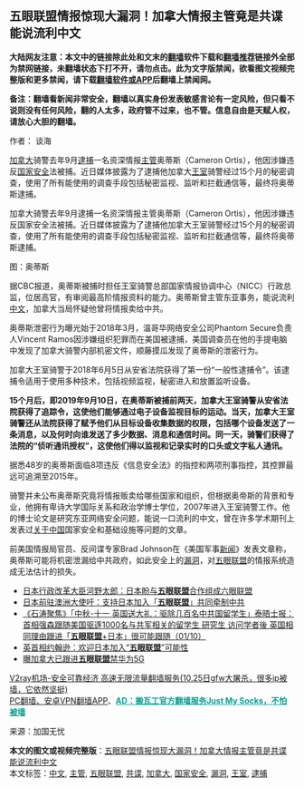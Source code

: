  <h2>五眼联盟情报惊现大漏洞！加拿大情报主管竟是共谍 能说流利中文</h2> <p class="notice"><b>大陆网友注意：本文中的链接除此处和文末的<a href="https://github.com/bannedbook/fanqiang" >翻墙</a>软件下载和<a href="https://github.com/killgcd/justmysocks/blob/master/README.md">翻墙推荐</a>链接外全部为禁网链接，未翻墙状态下打不开，请勿点击。此为文字版禁闻，欲看图文视频完整版和更多禁闻，请下载<a href="https://github.com/bannedbook/fanqiang">翻墙软件或APP</a>后翻墙上禁闻网。</p><p>备注：翻墙看新闻非常安全，翻墙以真实身份发表敏感言论有一定风险，但只看不说则没有任何风险，翻的人太多，政府管不过来，也不管。信息自由是天赋人权，请放心大胆的翻墙。</b></p>  <div class="entry"> <p>作者： 谈海</p> <p id="summary"><a href="https://www.bannedbook.org/bnews/tag/%e5%8a%a0%e6%8b%bf%e5%a4%a7/" class="st_tag internal_tag" rel="tag" title="标签 加拿大 下的日志">加拿大</a>骑警去年9月<a href="https://www.bannedbook.org/bnews/tag/%E9%80%AE%E6%8D%95/" class="st_tag internal_tag" rel="tag" title="标签 逮捕 下的日志">逮捕</a>一名资深情报<a href="https://www.bannedbook.org/bnews/tag/%E4%B8%BB%E7%AE%A1/" class="st_tag internal_tag" rel="tag" title="标签 主管 下的日志">主管</a>奥蒂斯（Cameron Ortis），他因涉嫌违反<a href="https://www.bannedbook.org/bnews/tag/%e5%9b%bd%e5%ae%b6%e5%ae%89%e5%85%a8/" class="st_tag internal_tag" rel="tag" title="标签 国家安全 下的日志">国家安全</a>法被捕。近日媒体披露为了逮捕他加拿大<a href="https://www.bannedbook.org/bnews/tag/%E7%8E%8B%E5%AE%A4/" class="st_tag internal_tag" rel="tag" title="标签 王室 下的日志">王室</a>骑警经过15个月的秘密调查，使用了所有能使用的调查手段包括秘密监视、监听和拦截通信等，最终将奥蒂斯逮捕。</p> <p>加拿大骑警去年9月逮捕一名资深情报主管奥蒂斯（Cameron Ortis），他因涉嫌违反国家安全法被捕。近日媒体披露为了逮捕他加拿大王室骑警经过15个月的秘密调查，使用了所有能使用的调查手段包括秘密监视、监听和拦截通信等，最终将奥蒂斯逮捕。</p> <p></p> <p>图：奥蒂斯&nbsp;</p>  <p>据CBC报道，奥蒂斯被捕时担任王室骑警总部国家情报协调中心（NICC）行政总监，位居高官，有审阅最高阶情报资料的能力。奥蒂斯曾主管东亚事务，能说流利<a href="https://www.bannedbook.org/bnews/tag/%e4%b8%ad%e6%96%87/" class="st_tag internal_tag" rel="tag" title="标签 中文 下的日志">中文</a>，加拿大当局怀疑他曾将情报卖给中共。</p> <p>奥蒂斯泄密行为曝光始于2018年3月，温哥华网络安全公司Phantom Secure负责人Vincent Ramos因涉嫌组织犯罪而在美国被逮捕，美国调查员在他的手提电脑中发现了加拿大骑警内部机密文件，顺藤摸瓜发现了奥蒂斯的泄密行为。</p> <p>加拿大王室骑警于2018年6月5日从安省法院获得了第一份“一般性逮捕令”。该逮捕令适用于使用多种技术，包括视频监视，秘密进入和放置监听设备。</p> <p><strong>15个月后，即2019年9月10日，在奥蒂斯被捕前两天，加拿大王室骑警从安省法院获得了追踪令，这使他们能够通过电子设备监视目标的运动。当天，加拿大王室骑警还从法院获得了赋予他们从目标设备收集数据的权限，包括哪个设备发送了一条消息，以及何时向谁发送了多少数据、消息和通信时间。同一天，骑警们获得了法院的“侦听通讯授权”，这使他们得以监视和记录实时的口头或文字私人通讯。</strong></p> <p><strong></strong></p>  <p>据悉48岁的奥蒂斯面临8项违反《信息安全法》的指控和两项刑事指控，其控罪最远可追溯至2015年。</p> <p>骑警并未公布奥蒂斯究竟将情报贩卖给哪些国家和组织，但根据奥帝斯的背景和专业，他拥有卑诗大学国际关系和政治学博士学位，2007年进入王室骑警工作。他的博士论文是研究东亚网络安全问题，能说一口流利的中文，曾在许多学术期刊上发表过<span class='wp_keywordlink'><a href="https://www.bannedbook.org/forum2/topic19.html" title="关于中国的一百个常识" target="_blank">关于中国</a></span>国家安全和基础设施等问题的文章。</p> <p></p> <p>前美国情报局官员、反间谍专家Brad Johnson在《美国军事<span class='wp_keywordlink_affiliate'><a href="https://www.bannedbook.org/" title="新闻">新闻</a></span>》发表文章称，奥蒂斯可能将机密泄漏给中共政府，如此安全上的<a href="https://www.bannedbook.org/bnews/tag/%e6%bc%8f%e6%b4%9e/" class="st_tag internal_tag" rel="tag" title="标签 漏洞 下的日志">漏洞</a>，对<a href="https://www.bannedbook.org/bnews/tag/%E4%BA%94%E7%9C%BC%E8%81%94%E7%9B%9F/" class="st_tag internal_tag" rel="tag" title="标签 五眼联盟 下的日志">五眼联盟</a>的情报系统造成无法估计的损失。</p> <ul class='op-related-articles' title='相关阅读'> <li><a href='https://www.bannedbook.org/bnews/baitai/20201023/1419059.html' target='_blank'>日本行政改革大臣河野太郎：日本盼与<b>五眼联盟</b>合作组成六眼联盟</a></li> <li><a href='https://www.bannedbook.org/bnews/comments/20201010/1411429.html' target='_blank'>日本前驻澳洲大使吁：支持日本加入「<b>五眼联盟</b>」共同牵制中共</a></li> <li><a href='https://www.bannedbook.org/bnews/bannedvideo/20201002/1406583.html' target='_blank'>《石涛聚焦》「中秋-十一 英国送大礼：驱除几百名中共国留学生」泰晤士报：首相强森跟随美国驱逐1000名与共军相关的留学生 研究生 访问学者後 英国相同理由跟进「<b>五眼联盟</b>+日本」很可能跟随（01/10）</a></li> <li><a href='https://www.bannedbook.org/bnews/worldnews/20200917/1397887.html' target='_blank'>英首相约翰逊：欢迎日本加入“<b>五眼联盟</b>”可能性</a></li> <li><a href='https://www.bannedbook.org/bnews/cnnews/20200826/1386029.html' target='_blank'>曝加拿大已跟进<b>五眼联盟</b>禁华为5G</a></li> </ul> <p class="texttj"> <a href="https://www.bannedbook.org/forum23/topic22702.html" target="_blank">V2ray机场-安全可靠经济 高速无限流量翻墙服务(10.25日gfw大屠杀，很多ip被墙，它依然坚挺)</a><br/> <a href="https://github.com/bannedbook/fanqiang/wiki/%E7%A6%81%E9%97%BB%E7%BD%91%E5%AE%89%E5%8D%93%E7%BF%BB%E5%A2%99%E6%96%B0%E9%97%BBAPP" target="_blank">PC翻墙、安卓VPN翻墙APP</a>、<span onclick="window.open('https://github.com/killgcd/justmysocks/blob/master/README.md')" style="font-weight:bold;color:#00A191;cursor:pointer;text-decoration:underline;outline:none">AD：搬瓦工官方翻墙服务Just My Socks，不怕被墙</span></p><p> 来源：加国无忧 </p> <a name='sharetosocial'></a>       <div><b>本文的图文或视频完整版</b>：<a href='https://www.bannedbook.org/bnews/cbnews/20201031/1423365.html'>五眼联盟情报惊现大漏洞！加拿大情报主管竟是共谍 能说流利中文</a></div>  </div><!--END ENTRY--> <div class="postfooter"> <div>本文标签：<a href="https://www.bannedbook.org/bnews/tag/%e4%b8%ad%e6%96%87/" rel="tag">中文</a>, <a href="https://www.bannedbook.org/bnews/tag/%E4%B8%BB%E7%AE%A1/" rel="tag">主管</a>, <a href="https://www.bannedbook.org/bnews/tag/%E4%BA%94%E7%9C%BC%E8%81%94%E7%9B%9F/" rel="tag">五眼联盟</a>, <a href="https://www.bannedbook.org/bnews/tag/%e5%85%b1%e8%b0%8d/" rel="tag">共谍</a>, <a href="https://www.bannedbook.org/bnews/tag/%e5%8a%a0%e6%8b%bf%e5%a4%a7/" rel="tag">加拿大</a>, <a href="https://www.bannedbook.org/bnews/tag/%e5%9b%bd%e5%ae%b6%e5%ae%89%e5%85%a8/" rel="tag">国家安全</a>, <a href="https://www.bannedbook.org/bnews/tag/%e6%bc%8f%e6%b4%9e/" rel="tag">漏洞</a>, <a href="https://www.bannedbook.org/bnews/tag/%E7%8E%8B%E5%AE%A4/" rel="tag">王室</a>, <a href="https://www.bannedbook.org/bnews/tag/%E9%80%AE%E6%8D%95/" rel="tag">逮捕</a></div>  </div><!--END POSTFOOTER--> 